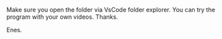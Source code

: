 Make sure you open the folder via VsCode folder explorer. You can try the program with your own videos. Thanks.


Enes.
